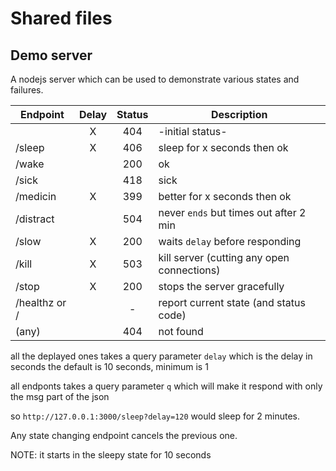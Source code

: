 # Shared files
 
## Demo server

A nodejs server which can be used to demonstrate various states and failures.

|Endpoint     |Delay|Status|Description
|-------------|:-----:|:------:|-----------
|             |  X  | 404  | -initial status- 
|/sleep       |  X  | 406  | sleep for x seconds then ok  |
|/wake        |     | 200  | ok          |
|/sick        |     | 418  | sick          |
|/medicin     |  X  | 399  | better for x seconds then ok |
|/distract    |     | 504  | never `ends` but times out after 2 min  |
|/slow        |  X  | 200  | waits `delay` before responding  |
|/kill        |  X  | 503  | kill server (cutting any open connections)  |
|/stop        |  X  | 200  | stops the server gracefully  |
|/healthz or /|     | -    | report current state (and status code) |
|(any)        |     | 404  | not found |

all the deplayed ones takes a query parameter `delay` which is 
the delay in seconds the default is 10 seconds, minimum is 1

all endponts takes a query parameter `q` which will make it respond 
with only the msg part of the json

so `http://127.0.0.1:3000/sleep?delay=120` would sleep for 2 minutes.

Any state changing endpoint cancels the previous one.

NOTE: it starts in the sleepy state for 10 seconds